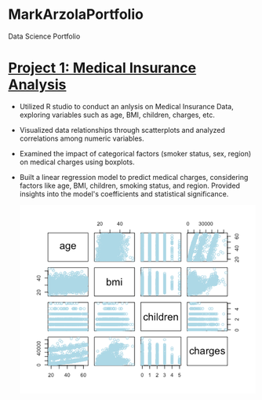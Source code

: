 # MarkArzolaPortfolio
Data Science Portfolio

# [Project 1: Medical Insurance Analysis](https://github.com/markarzola/InsuranceAnalysis)
  - Utilized R studio to conduct an anlysis on Medical Insurance Data, exploring variables such as age, BMI, children, charges, etc.
  - Visualized data relationships through scatterplots and analyzed correlations among numeric variables.
  - Examined the impact of categorical factors (smoker status, sex, region) on medical charges using boxplots.
  - Built a linear regression model to predict medical charges, considering factors like age, BMI, children, smoking status, and region. Provided insights into the model's coefficients and statistical significance.

	![alt text](https://github.com/markarzola/MarkArzolaPortfolio/blob/main/numericmatrix.png)
    
